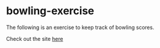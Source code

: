 # bowling-exercise

The following is an exercise to keep track of bowling scores.

Check out the site [here](https://comfy-fudge-898a3c.netlify.app/)